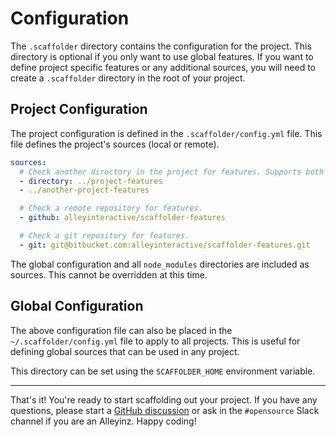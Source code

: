 # Configuration

The `.scaffolder` directory contains the configuration for the project. This
directory is optional if you only want to use global features. If you want to
define project specific features or any additional sources, you will need to
create a `.scaffolder` directory in the root of your project.

## Project Configuration

The project configuration is defined in the `.scaffolder/config.yml` file. This
file defines the project's sources (local or remote).

```yaml
sources:
  # Check another directory in the project for features. Supports both formats.
  - directory: ../project-features
  - ../another-project-features

  # Check a remote repository for features.
  - github: alleyinteractive/scaffolder-features

  # Check a git repository for features.
  - git: git@bitbucket.com:alleyinteractive/scaffolder-features.git
```

The global configuration and all `node_modules` directories are included as
sources. This cannot be overridden at this time.

## Global Configuration

The above configuration file can also be placed in the
`~/.scaffolder/config.yml` file to apply to all projects. This is useful for
defining global sources that can be used in any project.

This directory can be set using the `SCAFFOLDER_HOME` environment variable.

----

That's it! You're ready to start scaffolding out your project. If you have any
questions, please start a
[GitHub discussion](https://github.com/alleyinteractive/alley-scripts/discussions/new?category=q-a&title=[scaffodler]:%20)
or ask in the `#opensource` Slack channel if you are an Alleyinz. Happy coding!
